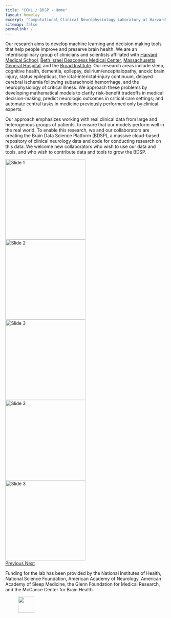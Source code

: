 ```yaml
---
title: "CCNL / BDSP - Home"
layout: homelay
excerpt: "Computational Clinical Neurophysiology Laboratory at Harvard Medical School."
sitemap: false
permalink: /
---
```


Our research aims to develop machine learning and decision making tools that help people improve and preserve brain health. We are an interdisciplinary group of clinicians and scientists affiliated with [Harvard Medical School](https://hms.harvard.edu/), [Beth Israel Deaconess Medical Center](https://www.bidmc.org/), [Massachusetts General Hospital](https://www.massgeneral.org/), and the [Broad Institute](https://www.broadinstitute.org/). Our research areas include sleep, cognitive health, dementia, epilepsy, delirium/encephalopathy, anoxic brain injury, status epilepticus, the ictal-interictal-injury continuum, delayed cerebral ischemia following subarachnoid hemorrhage, and the neurophysiology of critical illness. We approach these problems by developing mathematical models to clarify risk-benefit tradeoffs in medical decision-making, predict neurologic outcomes in critical care settings; and automate central tasks in medicine previously performed only by clinical experts.

Our approach emphasizes working with real clinical data from large and heterogenous groups of patients, to ensure that our models perform well in the real world. To enable this research, we and our collaborators are creating the Brain Data Science Platform (BDSP), a massive cloud-based repository of clinical neurology data and code for conducting research on this data. We welcome new collaborators who wish to use our data and tools, and who wish to contribute data and tools to grow the BDSP.

<div markdown="0" id="carousel" class="carousel slide" data-ride="carousel" data-interval="4000" data-pause="hover" >
    <!-- Menu -->
<!--     <ol class="carousel-indicators">
        <li data-target="#carousel" data-slide-to="0" class="active" style="height: 50px"></li>
        <li data-target="#carousel" data-slide-to="1" style="height: 50px"></li>
        <li data-target="#carousel" data-slide-to="2" style="height: 50px"></li>
        <p>test test test</p>
    </ol> -->

<div class="carousel-inner" markdown="0">
    <div class="item active">
        <img src="{{ site.url }}{{ site.baseurl }}/images/slider7001400/ProtoEEG_layout_newscreenshot.jpg" alt="Slide 1" style="height: 250px !important" />
    </div>
    <div class="item">
        <img src="{{ site.url }}{{ site.baseurl }}/images/slider7001400/bdsp_bdc_spectrogram_image.png" alt="Slide 2" style="height: 250px !important" />
    </div>
    <div class="item">
        <img src="{{ site.url }}{{ site.baseurl }}/images/slider7001400/plotprroc_v5.jpg" alt="Slide 3" style="height: 250px !important" />
    </div>
    <div class="item">
        <img src="{{ site.url }}{{ site.baseurl }}/images/slider7001400/cdac_pig.png" alt="Slide 3" style="height: 250px !important" />
    </div>
    <div class="item">
        <img src="{{ site.url }}{{ site.baseurl }}/images/slider7001400/bobbyFig.png" alt="Slide 3" style="height: 250px !important" />
    </div>
</div>
  <a class="left carousel-control" href="#carousel" role="button" data-slide="prev">
    <span class="glyphicon glyphicon-chevron-left" aria-hidden="true"></span>
    <span class="sr-only">Previous</span>
  </a>
  <a class="right carousel-control" href="#carousel" role="button" data-slide="next">
    <span class="glyphicon glyphicon-chevron-right" aria-hidden="true"></span>
    <span class="sr-only">Next</span>
  </a>
</div>

Funding for the lab has been provided by the National Institutes of Health, National Science Foundation, American Academy of Neurology, American Academy of Sleep Medicine, the Glenn Foundation for Medical Research, and the McCance Center for Brain Health.

<figure class="fourth">
  <img src="{{ site.url }}{{ site.baseurl }}/images/logopic/website_logos.jpg" style="height: 50px">
</figure>
